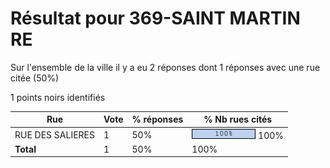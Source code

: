 # Résultat pour 369-SAINT MARTIN RE

Sur l'ensemble de la ville il y a eu 2 réponses dont 1 réponses avec une rue citée (50%)

1 points noirs identifiés

| Rue | Vote | % réponses | % Nb rues cités|
|-----|------|------------|----------------|
| RUE DES SALIERES | 1 | 50% | <img src="../../img/bar_100.gif" />&nbsp;100%|
| **Total** | 1 | 50% | 100%|

